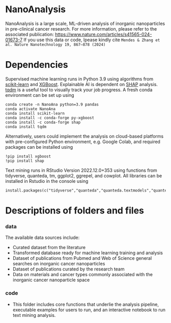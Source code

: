 # NanoAnalysis
NanoAnalysis is a large scale, ML-driven analysis of inorganic nanoparticles in pre-clinical cancer research.
For more information, please refer to the associated publication: https://www.nature.com/articles/s41565-024-01673-7
If you use this data or code, lpease kindly cite ` Mendes & Zhang et al. Nature Nanotechnology 19, 867–878 (2024) `
# Dependencies
Supervised machine learning runs in Python 3.9 using algorithms from [scikit-learn](https://scikit-learn.org/stable/) and [XGBoost](https://xgboost.readthedocs.io/en/stable/). Explainable AI is dependent on [SHAP](https://github.com/slundberg/shap) analysis. [tqdm](https://github.com/tqdm/tqdm) is a useful tool to visually track your job progress. A fresh conda environment can be set up using

```
conda create -n NanoAna python=3.9 pandas
conda activate NanoAna
conda install scikit-learn
conda install -c conda-forge py-xgboost
conda install -c conda-forge shap
conda install tqdm
```
Alternatively, users could implement the analysis on cloud-based platforms with pre-configured Python environment, e.g. Google Colab, and required packages can be installed using

```
!pip install xgboost
!pip install shap
```

Text mining runs in RStudio Version 2022.12.0+353 using functions from tidyverse,  quanteda, tm, ggplot2, ggrepel, and cowplot. All libraries can be installed in Rstudio in the console using
```
install.packages(c("tidyverse","quanteda","quanteda.textmodels","quanteda.textplots","quanteda.textstats","ggplot2","ggrepel","tm","cowplot"))
```

# Descriptions of folders and files
### data
The available data sources include:
* Curated dataset from the literature
* Transformed database ready for machine learning training and analysis
* Dataset of publications from Pubmed and Web of Science general searches on inorganic cancer nanoparticles
* Dataset of publications curated by the research team
* Data on materials and cancer types commonly associated with the inorganic cancer nanoparticle space

### code
* This folder includes core functions that underlie the analysis pipeline, executable examples for users to run, and an interactive notebook to run text mining analysis.
